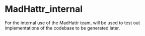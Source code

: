 # MadHattr_internal
For the internal use of the MadHattr team, will be used to test out implementations of the codebase to be generated later.
